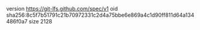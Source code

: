version https://git-lfs.github.com/spec/v1
oid sha256:8c5f7b51791c21b70972331c2d4a75bbe6e869a4c1d90ff811d64a134486f0a7
size 2128
